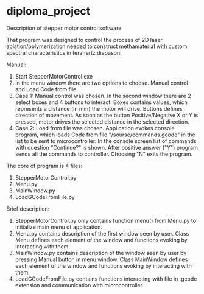 # diploma_project
Description of stepper motor control software 

That program was designed to control the process of 2D laser ablation/polymerization needed to construct methamaterial with custom spectral characteristics in terahertz diapason.

Manual:
1. Start StepperMotorControl.exe
2. In the menu window there are two options to choose. Manual control and Load Code from file.
3. Case 1: Manual control was chosen. In the second window there are 2 select boxes and 4 buttons to interact. Boxes contains values, which represents a distance (in mm) the motor will drive. Buttons defines direction of movement. As soon as the button Positive/Negative X or Y is pressed, motor drives the selected distance in the selected direction.
4. Case 2: Load from file was chosen. Application evokes console program, which loads Code from file "/sourse/commands.gcode" in the list to be sent to microcontroller. In the console screen list of commands with question "Continue?" is shown. After positive answer ("Y") program sends all the commands to controller. Choosing "N" exits the program. 



The core of program is 4 files:
1. StepperMotorControl.py 
2. Menu.py
3. MainWindow.py
4. LoadGCodeFromFile.py

Brief description:
1. StepperMotorControl.py only contains function menu() from Menu.py to initialize main menu of application.
2. Menu.py contains description of the first window seen by user. Class Menu defines each element of the window and functions evoking by interacting with them. 
3. MainWindow.py contains description of the window seen by user by pressing Manual button in menu window. Class MainWindow defines each element of the window and functions evoking by interacting with them. 
4. LoadGCodeFromFile.py contains functions interacting with file in .gcode extension and communication with microcontroller.  
